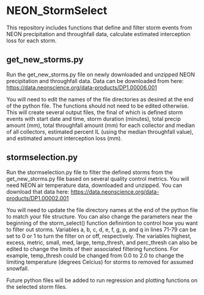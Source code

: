 # NEON_StormSelect
This repository includes functions that define and filter storm events from NEON precipitation and throughfall data, calculate estimated interception loss for each storm. 

## get_new_storms.py
Run the get_new_storms.py file on newly downloaded and unzipped NEON precipitation and throughfall data. Data can be downloaded from here: 
https://data.neonscience.org/data-products/DP1.00006.001

You will need to edit the names of the file directories as desired at the end of the python file. The functions should not need to be edited otherwise. This will create
several output files, the final of which is defined storm events with start date and time, storm duration (minutes), total precip amount (mm), total throughfall amount 
(mm) for each collector and median of all collectors, estimated percent IL (using the median throughfall value), and estimated amount interception loss (mm). 

## stormselection.py
Run the stormselection.py file to filter the defined storms from the get_new_storms.py file based on several quality control metrics. You will need NEON air temperature
data, downloaded and unzipped. You can download that data here: 
https://data.neonscience.org/data-products/DP1.00002.001

You will need to update the file directory names at the end of the python file to match your file structure. You can also change the parameters near the beginning of the
storm_select() function definintion to control how you want to filter out storms. Variables a, b, c, d, e, f, g, p, and q in lines 71-79 can be set to 0 or 1 to turn the 
filter on or off, respectively. The variables highest, excess, metric, small, med, large, temp_thresh, and perc_thresh can also be edited to change the limits of 
their associated filtering functions. For example, temp_thresh could be changed from 0.0 to 2.0 to change the limiting temperature (degrees Celcius) for 
storms to removed for assumed snowfall. 

Future python files will be added to run regression and plotting functions on the selected storm files. 
